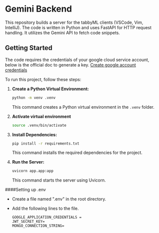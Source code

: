 # Gemini Backend

This repository builds a server for the tabbyML clients (VSCode, Vim, IntelliJ). The code is written in Python and uses FastAPI for HTTP request handling. It utilizes the Gemini API to fetch code snippets.

## Getting Started

The code requires the credentials of your google cloud service account, below is the official doc to generate a key.
[Create google account credentials](https://cloud.google.com/iam/docs/keys-create-delete#iam-service-account-keys-create-console)

To run this project, follow these steps:

1. **Create a Python Virtual Environment:**
   ```bash
   python -m venv .venv
   ```

   This command creates a Python virtual environment in the `.venv` folder.

2. **Activate virtual environment**
   ```bash
   source .venv/bin/activate
   ```

3. **Install Dependencies:**
   ```bash
   pip install -r requirements.txt
   ```

   This command installs the required dependencies for the project.

4. **Run the Server:**
   ```bash
   uvicorn app.app:app
   ```

   This command starts the server using Uvicorn.

####Setting up .env
- Create a file named ".env" in the root directory.

- Add the following lines to the file.
   ```
   GOOGLE_APPLICATION_CREDENTIALS =
   JWT_SECRET_KEY=
   MONGO_CONNECTION_STRING=
   ```